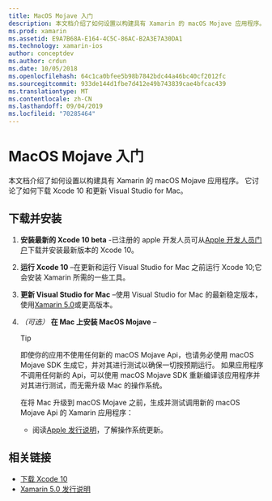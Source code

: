 ```yaml
---
title: MacOS Mojave 入门
description: 本文档介绍了如何设置以构建具有 Xamarin 的 macOS Mojave 应用程序。 它讨论了如何下载 Xcode 10 和更新 Visual Studio for Mac。
ms.prod: xamarin
ms.assetid: E9A7B68A-E164-4C5C-86AC-B2A3E7A30DA1
ms.technology: xamarin-ios
author: conceptdev
ms.author: crdun
ms.date: 10/05/2018
ms.openlocfilehash: 64c1ca0bfee5b98b7842bdc44a46bc40cf2012fc
ms.sourcegitcommit: 933de144d1fbe7d412e49b743839cae4bfcac439
ms.translationtype: MT
ms.contentlocale: zh-CN
ms.lasthandoff: 09/04/2019
ms.locfileid: "70285464"
---
```

# <a name="get-started-with-macos-mojave"></a>MacOS Mojave 入门

本文档介绍了如何设置以构建具有 Xamarin 的 macOS Mojave 应用程序。 它讨论了如何下载 Xcode 10 和更新 Visual Studio for Mac。

## <a name="download-and-install"></a>下载并安装

1. **安装最新的 Xcode 10 beta** -已注册的 apple 开发人员可从[Apple 开发人员门户](https://developer.apple.com/download/)下载并安装最新版本的 Xcode 10。

2. **运行 Xcode 10** –在更新和运行 Visual Studio for Mac 之前运行 Xcode 10;它会安装 Xamarin 所需的一些工具。

3. **更新 Visual Studio for Mac** –使用 Visual Studio for Mac 的最新稳定版本，使用[Xamarin 5.0](https://github.com/xamarin/release-notes-archive/blob/master/release-notes/mac/xamarin.mac_5/xamarin.mac_5.0.md)或更高版本。

4. _（可选）_ **在 Mac 上安装 MacOS Mojave** –

   > [!TIP]
   > 即使你的应用不使用任何新的 macOS Mojave Api，也请务必使用 macOS Mojave SDK 生成它，并对其进行测试以确保一切按预期运行。 如果应用程序不调用任何新的 Api，可以使用 macOS Mojave SDK 重新编译该应用程序并对其进行测试，而无需升级 Mac 的操作系统。
   >
   > 在将 Mac 升级到 macOS Mojave 之前，生成并测试调用新的 macOS Mojave Api 的 Xamarin 应用程序：
   >
   > - 阅读[Apple 发行说明](https://developer.apple.com/download/)，了解操作系统更新。

## <a name="related-links"></a>相关链接

- [下载 Xcode 10](https://developer.apple.com/download/)
- [Xamarin 5.0 发行说明](https://docs.microsoft.com/xamarin/mac/release-notes/5/5.0/)
